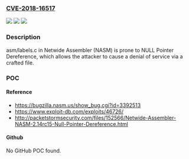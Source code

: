 ### [CVE-2018-16517](https://cve.mitre.org/cgi-bin/cvename.cgi?name=CVE-2018-16517)
![](https://img.shields.io/static/v1?label=Product&message=n%2Fa&color=blue)
![](https://img.shields.io/static/v1?label=Version&message=n%2Fa&color=blue)
![](https://img.shields.io/static/v1?label=Vulnerability&message=n%2Fa&color=brighgreen)

### Description

asm/labels.c in Netwide Assembler (NASM) is prone to NULL Pointer Dereference, which allows the attacker to cause a denial of service via a crafted file.

### POC

#### Reference
- https://bugzilla.nasm.us/show_bug.cgi?id=3392513
- https://www.exploit-db.com/exploits/46726/
- http://packetstormsecurity.com/files/152566/Netwide-Assembler-NASM-2.14rc15-Null-Pointer-Dereference.html

#### Github
No GitHub POC found.


